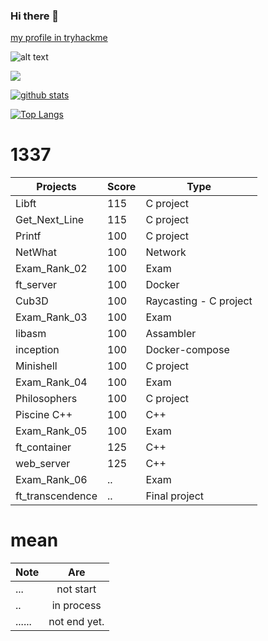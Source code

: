 ### Hi there 👋

<!--
**TmcTrevor/tmcTrevor** is a ✨ _special_ ✨ repository because its `README.md` (this file) appears on your GitHub profile.

Here are some ideas to get you started:

- 🔭 I’m currently working on ...
- 🌱 I’m currently learning ...
- 👯 I’m looking to collaborate on ...
- 🤔 I’m looking for help with ...
- 💬 Ask me about ...
- 📫 How to reach me: ...
- 😄 Pronouns: ...
- ⚡ Fun fact: ...
-->
[my profile in tryhackme](https://tryhackme.com/p/TreVor)



![alt text](https://i.imgur.com/UUSoVJU.png "Logo Title Text 1")


<!-- [![42 Profile Card](https://1337-readme.vercel.app/api/profile?cursus=42cursus&login=mokhames)](https://github.com/TmcTrevor)-->
<img src = "https://badge42.vercel.app/api/v2/cl1vjlxv9002509l42eb66jvf/stats?cursusId=21&coalitionId=79" >

   [![github stats](https://github-readme-stats.vercel.app/api?username=tmctrevor&count_private=true&show_icons=true&theme=dark)](https://github.com/tmctrevor/github-readme-stats)
   
   
   
[![Top Langs](https://github-readme-stats.vercel.app/api/top-langs/?username=tmctrevor&layout=compact&exclude_repo=ft_server&langs_count=15&theme=highcontrast)](https://github.com/tmctrevor/github-readme-stats)



# 1337


|   Projects	|  Score	| Type |
|---	|---	|--- |
| Libft | 115 | C project |
| Get_Next_Line	| 115 | C project |
| Printf	| 100 | C project |
| NetWhat | 100 | Network |
| Exam_Rank_02 | 100 | Exam |
| ft_server | 100 | Docker |
| Cub3D | 100 | Raycasting - C project |
| Exam_Rank_03 | 100 | Exam |
| libasm | 100 | Assambler |
| inception | 100 | Docker-compose |
| Minishell | 100 | C project |
| Exam_Rank_04 | 100 | Exam |
| Philosophers | 100 | C project |
| Piscine C++ | 100  | C++ |
| Exam_Rank_05 | 100 | Exam |
| ft_container | 125 | C++ |
| web_server | 125 | C++ |
| Exam_Rank_06 | .. | Exam |
| ft_transcendence | .. | Final project |




# mean


|Note           | Are           |
| ------------- |:-------------:|
| ...           | not start     |
| ..            | in process    |
|......         | not end yet.  |
